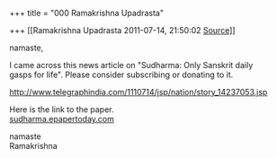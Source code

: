 +++
title = "000 Ramakrishna Upadrasta"

+++
[[Ramakrishna Upadrasta	2011-07-14, 21:50:02 [Source](https://groups.google.com/g/samskrita/c/fquRTJZcqqI)]]



namaste,

I came across this news article on "Sudharma: Only Sanskrit daily  
gasps for life". Please consider subscribing or donating to it.

<http://www.telegraphindia.com/1110714/jsp/nation/story_14237053.jsp>

Here is the link to the paper.  
[sudharma.epapertoday.com](http://sudharma.epapertoday.com)

namaste  
Ramakrishna  

